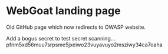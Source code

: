 # WebGoat landing page

Old GitHub page which now redirects to OWASP website.

Add a bogus secret to test secret scanning...
pfnm5xd56muu7srpsme5jxeiwo23vuyavuyo2msziwy34ca7oaha
